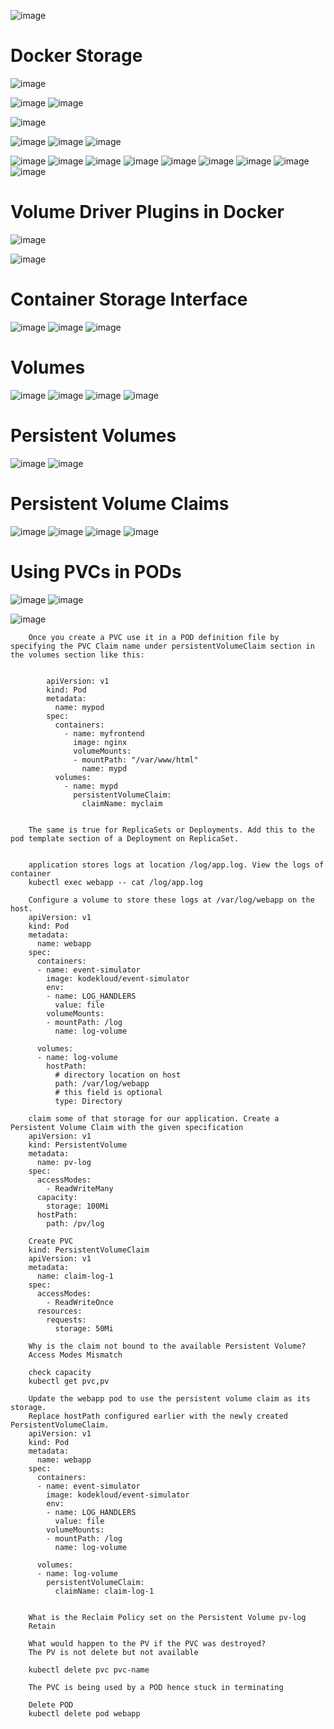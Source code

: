 ![image](https://user-images.githubusercontent.com/75510135/127826518-e1532dcc-1bfe-4f10-87ba-9bb372ee8b62.png)

# Docker Storage
![image](https://user-images.githubusercontent.com/75510135/127859162-ae5c7513-6ef1-43e7-837c-f7a9c39f9ea0.png)

![image](https://user-images.githubusercontent.com/75510135/127859236-3141db4f-37fa-403c-b202-5d54784151ee.png)
![image](https://user-images.githubusercontent.com/75510135/127859261-6ab94ce0-ee14-475d-aea2-6191e888d55c.png)

![image](https://user-images.githubusercontent.com/75510135/127859283-fc16bf1f-33fa-4c59-bda2-0c216e0be48d.png)

![image](https://user-images.githubusercontent.com/75510135/127859302-6a0fc6a1-ee8f-453c-9cfb-0e4bddb51547.png)
![image](https://user-images.githubusercontent.com/75510135/127859327-6720ca32-9438-45f9-a73b-599e5467f65e.png)
![image](https://user-images.githubusercontent.com/75510135/127859359-d797094c-96b5-469f-be79-0a87d0e0cbea.png)

![image](https://user-images.githubusercontent.com/75510135/127859392-6d612ff1-1924-4e61-8a90-4fb0d96da4f7.png)
![image](https://user-images.githubusercontent.com/75510135/127859423-de6b8424-217d-4b79-a817-504a1f8ddd50.png)
![image](https://user-images.githubusercontent.com/75510135/127859452-38cd8f3c-0c4c-4906-b4af-ec318b07e945.png)
![image](https://user-images.githubusercontent.com/75510135/127859484-ba02ea39-f473-45a1-aa61-167c7f6a8ae6.png)
![image](https://user-images.githubusercontent.com/75510135/127859504-d99c218b-ccfa-467c-a0d1-99edb4ab776e.png)
![image](https://user-images.githubusercontent.com/75510135/127859544-458c7bb3-5b31-4b9e-8a7c-b1fb1f691d90.png)
![image](https://user-images.githubusercontent.com/75510135/127859569-c29b76bc-4a78-41ef-8085-566bedb7e188.png)
![image](https://user-images.githubusercontent.com/75510135/127859705-f0216ba9-a6d4-41c3-bd79-29ca422c6e78.png)
![image](https://user-images.githubusercontent.com/75510135/127859735-d9093807-7f47-46f5-8164-81d6a11de35d.png)

# Volume Driver Plugins in Docker
![image](https://user-images.githubusercontent.com/75510135/127860028-a603b7bd-5e8a-40f8-8d94-3e05a518876c.png)

![image](https://user-images.githubusercontent.com/75510135/127860050-38a556b4-96a1-4b0e-84ce-cfd01a779e52.png)

# Container Storage Interface
![image](https://user-images.githubusercontent.com/75510135/127860105-04406556-1885-4f00-9ebe-be7914375294.png)
![image](https://user-images.githubusercontent.com/75510135/127860122-621275b0-6ef7-4697-80ee-5ee499a9beb0.png)
![image](https://user-images.githubusercontent.com/75510135/127860149-609bb7eb-bb83-4249-8088-5e5dc60b1006.png)

# Volumes
![image](https://user-images.githubusercontent.com/75510135/127863185-03ca3612-05c0-41a1-800d-40207ea74483.png)
![image](https://user-images.githubusercontent.com/75510135/127863224-41cb207c-4809-464b-92c2-7780343c180b.png)
![image](https://user-images.githubusercontent.com/75510135/127863261-38fa94e9-dd4b-4ebc-9429-54744f202069.png)
![image](https://user-images.githubusercontent.com/75510135/127863347-3d67122b-335b-4b06-bc39-0586d4087635.png)

# Persistent Volumes
![image](https://user-images.githubusercontent.com/75510135/127863426-218e3edb-b180-4999-8c90-40c1000edddc.png)
![image](https://user-images.githubusercontent.com/75510135/127863456-3072219c-e83a-4780-8b6c-960480adda3b.png)

# Persistent Volume Claims
![image](https://user-images.githubusercontent.com/75510135/127863529-8129f2c6-5294-43d5-925a-0ac51866fcc7.png)
![image](https://user-images.githubusercontent.com/75510135/127863556-0909e1f7-d0df-4406-92b6-c591fc114146.png)
![image](https://user-images.githubusercontent.com/75510135/127863581-b40a36e4-3428-44db-ac57-0069c813715c.png)
![image](https://user-images.githubusercontent.com/75510135/127863612-9bf9ee1b-d9dd-48d8-8e1c-0d92b10c4856.png)

# Using PVCs in PODs
![image](https://user-images.githubusercontent.com/75510135/127864280-e432a7be-f52c-4a3e-971f-72a295159037.png)
![image](https://user-images.githubusercontent.com/75510135/127864307-4e212a5c-cae7-40b0-97a2-1e9be4937572.png)

![image](https://user-images.githubusercontent.com/75510135/127864339-8e60fc23-8a85-4158-a27b-0ab06d84b1c0.png)



        Once you create a PVC use it in a POD definition file by specifying the PVC Claim name under persistentVolumeClaim section in the volumes section like this:


            apiVersion: v1
            kind: Pod
            metadata:
              name: mypod
            spec:
              containers:
                - name: myfrontend
                  image: nginx
                  volumeMounts:
                  - mountPath: "/var/www/html"
                    name: mypd
              volumes:
                - name: mypd
                  persistentVolumeClaim:
                    claimName: myclaim


        The same is true for ReplicaSets or Deployments. Add this to the pod template section of a Deployment on ReplicaSet.


        application stores logs at location /log/app.log. View the logs of container
        kubectl exec webapp -- cat /log/app.log

        Configure a volume to store these logs at /var/log/webapp on the host.
        apiVersion: v1
        kind: Pod
        metadata:
          name: webapp
        spec:
          containers:
          - name: event-simulator
            image: kodekloud/event-simulator
            env:
            - name: LOG_HANDLERS
              value: file
            volumeMounts:
            - mountPath: /log
              name: log-volume

          volumes:
          - name: log-volume
            hostPath:
              # directory location on host
              path: /var/log/webapp
              # this field is optional
              type: Directory

        claim some of that storage for our application. Create a Persistent Volume Claim with the given specification
        apiVersion: v1
        kind: PersistentVolume
        metadata:
          name: pv-log
        spec:
          accessModes:
            - ReadWriteMany
          capacity:
            storage: 100Mi
          hostPath:
            path: /pv/log

        Create PVC
        kind: PersistentVolumeClaim
        apiVersion: v1
        metadata:
          name: claim-log-1
        spec:
          accessModes:
            - ReadWriteOnce
          resources:
            requests:
              storage: 50Mi

        Why is the claim not bound to the available Persistent Volume?
        Access Modes Mismatch

        check capacity
        kubectl get pvc,pv

        Update the webapp pod to use the persistent volume claim as its storage.
        Replace hostPath configured earlier with the newly created PersistentVolumeClaim.
        apiVersion: v1
        kind: Pod
        metadata:
          name: webapp
        spec:
          containers:
          - name: event-simulator
            image: kodekloud/event-simulator
            env:
            - name: LOG_HANDLERS
              value: file
            volumeMounts:
            - mountPath: /log
              name: log-volume

          volumes:
          - name: log-volume
            persistentVolumeClaim:
              claimName: claim-log-1


        What is the Reclaim Policy set on the Persistent Volume pv-log
        Retain

        What would happen to the PV if the PVC was destroyed?
        The PV is not delete but not available

        kubectl delete pvc pvc-name

        The PVC is being used by a POD hence stuck in terminating

        Delete POD
        kubectl delete pod webapp
















